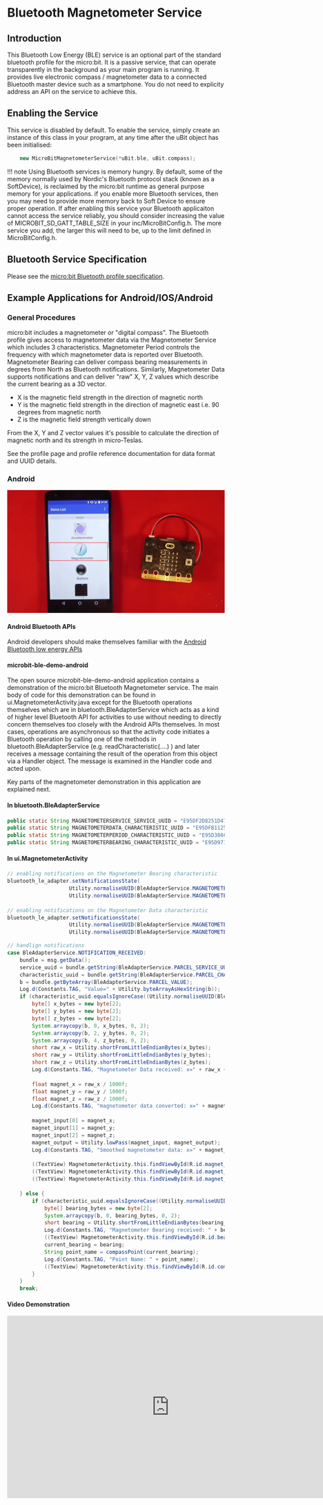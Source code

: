 # Bluetooth Magnetometer Service

## Introduction

This Bluetooth Low Energy (BLE) service is an optional part of the standard bluetooth profile for the micro:bit. It is a passive service, that can operate transparently in the background as your main program is running. It provides live electronic compass / magnetometer data to a connected Bluetooth master device such as a smartphone. You do not need to explicity address an API on the service to achieve this.

## Enabling the Service

This service is disabled by default. To enable the service, simply create an instance of this class in your program, at any time after the uBit object has been initialised:

```cpp
    new MicroBitMagnetometerService(*uBit.ble, uBit.compass);    
```

!!! note
    Using Bluetooth services is memory hungry. By default, some of the memory normally used by Nordic's Bluetooth protocol stack (known as a SoftDevice), is reclaimed by the micro:bit runtime as general purpose memory for your applications. if you enable more Bluetooth services, then you may need to provide more memory back to Soft Device to ensure proper operation. If after enabling this service your Bluetooth applicaiton cannot access the service reliably, you should consider increasing the value of MICROBIT_SD_GATT_TABLE_SIZE in your inc/MicroBitConfig.h. The more service you add, the larger this will need to be, up to the limit defined in MicroBitConfig.h.

## Bluetooth Service Specification

 Please see the [micro:bit Bluetooth profile specification](../resources/bluetooth/microbit-profile-V1.7-Level-2.pdf).

## Example Applications for Android/IOS/Android

### General Procedures

micro:bit includes a magnetometer or "digital compass". The Bluetooth profile gives access to magnetometer data via the Magnetometer Service which includes 3 characteristics. Magnetometer Period controls the frequency with which magnetometer data is reported over Bluetooth. Magnetometer Bearing can deliver compass bearing measurements in degrees from North as Bluetooth notifications. Similarly, Magnetometer Data supports notifications and can deliver "raw" X, Y, Z values which describe the current bearing as a 3D vector. 

* X is the magnetic field strength in the direction of magnetic north
* Y is the magnetic field strength in the direction of magnetic east i.e. 90 degrees from magnetic north
* Z is the magnetic field strength vertically down 

From the X, Y and Z vector values it's possible to calculate the direction of magnetic north and its strength in micro-Teslas.

See the profile page and profile reference documentation for data format and UUID details.

### Android

<img src="../../resources/bluetooth/magnetometer_icon.png" alt="LED Demo">

#### Android Bluetooth APIs

Android developers should make themselves familiar with the [Android Bluetooth low energy APIs](http://developer.android.com/guide/topics/connectivity/bluetooth-le.html)

#### microbit-ble-demo-android

The open source microbit-ble-demo-android application contains a demonstration of the micro:bit Bluetooth Magnetometer service. The main body of code for this demonstration can be found in ui.MagnetometerActivity.java except for the Bluetooth operations themselves which are in bluetooth.BleAdapterService which acts as a kind of higher level Bluetooth API for activities to use without needing to directly concern themselves too closely with the Android APIs themselves. In most cases, operations are asynchronous so that the activity code initiates a Bluetooth operation by calling one of the methods in bluetooth.BleAdapterService (e.g. readCharacteristic(....) ) and later receives a message containing the result of the operation from this object via a Handler object. The message is examined in the Handler code and acted upon.

Key parts of the magnetometer demonstration in this application are explained next.

#### In bluetooth.BleAdapterService

``` java
public static String MAGNETOMETERSERVICE_SERVICE_UUID = "E95DF2D8251D470AA062FA1922DFA9A8";
public static String MAGNETOMETERDATA_CHARACTERISTIC_UUID = "E95DFB11251D470AA062FA1922DFA9A8";
public static String MAGNETOMETERPERIOD_CHARACTERISTIC_UUID = "E95D386C251D470AA062FA1922DFA9A8";
public static String MAGNETOMETERBEARING_CHARACTERISTIC_UUID = "E95D9715251D470AA062FA1922DFA9A8";
```

#### In ui.MagnetometerActivity

``` java
// enabling notifications on the Magnetometer Bearing characteristic
bluetooth_le_adapter.setNotificationsState(
                    Utility.normaliseUUID(BleAdapterService.MAGNETOMETERSERVICE_SERVICE_UUID), 
                    Utility.normaliseUUID(BleAdapterService.MAGNETOMETERBEARING_CHARACTERISTIC_UUID), true)
                    
// enabling notifications on the Magnetometer Data characteristic
bluetooth_le_adapter.setNotificationsState(
                    Utility.normaliseUUID(BleAdapterService.MAGNETOMETERSERVICE_SERVICE_UUID), 
                    Utility.normaliseUUID(BleAdapterService.MAGNETOMETERDATA_CHARACTERISTIC_UUID), true)                    
```

``` java
// handlign notifications
case BleAdapterService.NOTIFICATION_RECEIVED:
    bundle = msg.getData();
    service_uuid = bundle.getString(BleAdapterService.PARCEL_SERVICE_UUID);
    characteristic_uuid = bundle.getString(BleAdapterService.PARCEL_CHARACTERISTIC_UUID);
    b = bundle.getByteArray(BleAdapterService.PARCEL_VALUE);
    Log.d(Constants.TAG, "Value=" + Utility.byteArrayAsHexString(b));
    if (characteristic_uuid.equalsIgnoreCase((Utility.normaliseUUID(BleAdapterService.MAGNETOMETERDATA_CHARACTERISTIC_UUID)))) {
        byte[] x_bytes = new byte[2];
        byte[] y_bytes = new byte[2];
        byte[] z_bytes = new byte[2];
        System.arraycopy(b, 0, x_bytes, 0, 2);
        System.arraycopy(b, 2, y_bytes, 0, 2);
        System.arraycopy(b, 4, z_bytes, 0, 2);
        short raw_x = Utility.shortFromLittleEndianBytes(x_bytes);
        short raw_y = Utility.shortFromLittleEndianBytes(y_bytes);
        short raw_z = Utility.shortFromLittleEndianBytes(z_bytes);
        Log.d(Constants.TAG, "Magnetometer Data received: x=" + raw_x + " y=" + raw_y + " z=" + raw_z);

        float magnet_x = raw_x / 1000f;
        float magnet_y = raw_y / 1000f;
        float magnet_z = raw_z / 1000f;
        Log.d(Constants.TAG, "magnetometer data converted: x=" + magnet_x + " y=" + magnet_y + " z=" + magnet_z);

        magnet_input[0] = magnet_x;
        magnet_input[1] = magnet_y;
        magnet_input[2] = magnet_z;
        magnet_output = Utility.lowPass(magnet_input, magnet_output);
        Log.d(Constants.TAG, "Smoothed magnetometer data: x=" + magnet_output[0] + " y=" + magnet_output[1] + " z=" + magnet_output[2]);

        ((TextView) MagnetometerActivity.this.findViewById(R.id.magnet_x)).setText("X: " + String.format("%.3f", magnet_output[0]));
        ((TextView) MagnetometerActivity.this.findViewById(R.id.magnet_y)).setText("Y: " + String.format("%.3f", magnet_output[1]));
        ((TextView) MagnetometerActivity.this.findViewById(R.id.magnet_z)).setText("Z: " + String.format("%.3f", magnet_output[2]));

    } else {
        if (characteristic_uuid.equalsIgnoreCase((Utility.normaliseUUID(BleAdapterService.MAGNETOMETERBEARING_CHARACTERISTIC_UUID)))) {
            byte[] bearing_bytes = new byte[2];
            System.arraycopy(b, 0, bearing_bytes, 0, 2);
            short bearing = Utility.shortFromLittleEndianBytes(bearing_bytes);
            Log.d(Constants.TAG, "Magnetometer Bearing received: " + bearing);
            ((TextView) MagnetometerActivity.this.findViewById(R.id.bearing)).setText(bearing + " degrees");
            current_bearing = bearing;
            String point_name = compassPoint(current_bearing);
            Log.d(Constants.TAG, "Point Name: " + point_name);
            ((TextView) MagnetometerActivity.this.findViewById(R.id.compass_point)).setText(point_name);
        }
    }
    break;
```
#### Video Demonstration

<iframe src="https://player.vimeo.com/video/162990270" width="750" height="422" frameborder="0" webkitallowfullscreen mozallowfullscreen allowfullscreen></iframe> 


